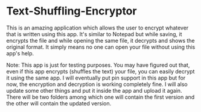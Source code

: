# Text-Shuffling-Encryptor
This is an amazing application which allows the user to encrypt whatever that is written using this app. It's similar to Notepad but while saving, it encrypts the file and while opening the same file, it decrypts and shows the original format. It simply means no one can open your file without using this app's help.


Note: This app is just for testing purposes. You may have figured out that, even if this app encrypts (shuffles the text) your file, you can easily decrypt it using the same app. I will eventually put pin support in this app but for now, the encryption and decryption is working completely fine. I will also update some other things and put it inside the app and upload it again. There will be two folders among which one will contain the first version and the other will contain the updated version.
